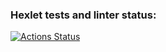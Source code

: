 ### Hexlet tests and linter status:
[![Actions Status](https://github.com/mikhailir/frontend-project-lvl1/workflows/hexlet-check/badge.svg)](https://github.com/mikhailir/frontend-project-lvl1/actions)